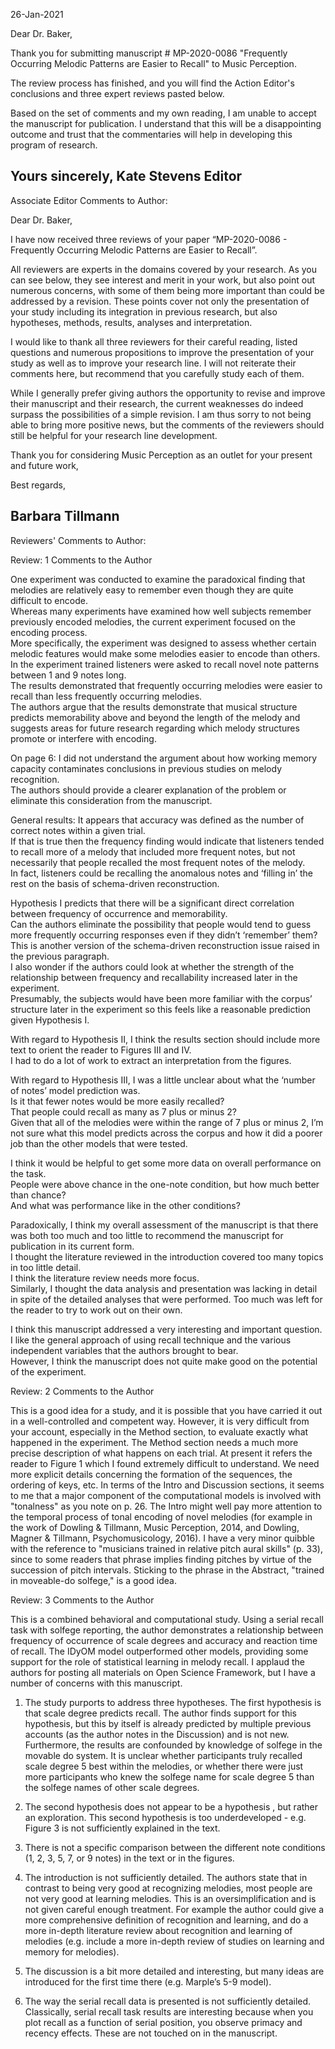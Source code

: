26-Jan-2021

Dear Dr. Baker,

Thank you for submitting manuscript # MP-2020-0086 "Frequently Occurring Melodic Patterns are Easier to Recall" to Music Perception.

The review process has finished, and you will find the Action Editor's conclusions and three expert reviews pasted below. 

Based on the set of comments and my own reading, I am unable to accept the manuscript for publication. I understand that this will be a disappointing outcome and trust that the commentaries will help in developing this program of research.

Yours sincerely,
Kate Stevens
Editor
--


Associate Editor Comments to Author:

Dear Dr. Baker,

I have now received three reviews of your paper “MP-2020-0086 - Frequently Occurring Melodic Patterns are Easier to Recall”.

All reviewers are experts in the domains covered by your research. As you can see below, they see interest and merit in your work, but also point out numerous concerns, with some of them being more important than could be addressed by a revision. These points cover not only the presentation of your study including its integration in previous research, but also hypotheses, methods, results, analyses and interpretation.

I would like to thank all three reviewers for their careful reading, listed questions and numerous propositions to improve the presentation of your study as well as to improve your research line. I will not reiterate their comments here, but recommend that you carefully study each of them.

While I generally prefer giving authors the opportunity to revise and improve their manuscript and their research, the current weaknesses do indeed surpass the possibilities of a simple revision. I am thus sorry to not being able to bring more positive news, but the comments of the reviewers should still be helpful for your research line development.

Thank you for considering Music Perception as an outlet for your present and future work,

Best regards,

Barbara Tillmann
--


Reviewers' Comments to Author:

Review: 1
Comments to the Author

One experiment was conducted to examine the paradoxical finding that melodies are relatively easy to remember even though they are quite difficult to encode.  
Whereas many experiments have examined how well subjects remember previously encoded melodies, the current experiment focused on the encoding process.  
More specifically, the experiment was designed to assess whether certain melodic features would make some melodies easier to encode than others. In the experiment trained listeners were asked to recall novel note patterns between 1 and 9 notes long.  
The results demonstrated that frequently occurring melodies were easier to recall than less frequently occurring melodies.  
The authors argue that the results demonstrate that musical structure predicts memorability above and beyond the length of the melody and suggests areas for future research regarding which melody structures promote or interfere with encoding.

On page 6: I did not understand the argument about how working memory capacity contaminates conclusions in previous studies on melody recognition.  
The authors should provide a clearer explanation of the problem or eliminate this consideration from the manuscript.

General results: It appears that accuracy was defined as the number of correct notes within a given trial.  
If that is true then the frequency finding would indicate that listeners tended to recall more of a melody that included more frequent notes, 
but not necessarily that people recalled the most frequent notes of the melody.  
In fact, listeners could be recalling the anomalous notes and ‘filling in’ the rest on the basis of schema-driven reconstruction.

Hypothesis I predicts that there will be a significant direct correlation between frequency of occurrence and memorability.  
Can the authors eliminate the possibility that people would tend to guess more frequently occurring responses even if they didn’t ‘remember’ them?  
This is another version of the schema-driven reconstruction issue raised in the previous paragraph.  
I also wonder if the authors could look at whether the strength of the relationship between frequency and recallability increased later in the experiment.  
Presumably, the subjects would have been more familiar with the corpus’ structure later in the experiment so this feels like a reasonable prediction given Hypothesis I. 

With regard to Hypothesis II, I think the results section should include more text to orient the reader to Figures III and IV.  
I had to do a lot of work to extract an interpretation from the figures.

With regard to Hypothesis III, I was a little unclear about what the ‘number of notes’ model prediction was.  
Is it that fewer notes would be more easily recalled?  
That people could recall as many as 7 plus or minus 2?  
Given that all of the melodies were within the range of 7 plus or minus 2, I’m not sure what this model predicts across the corpus and how it did a poorer job than the other models that were tested.

I think it would be helpful to get some more data on overall performance on the task.  
People were above chance in the one-note condition, but how much better than chance?  
And what was performance like in the other conditions?

Paradoxically, I think my overall assessment of the manuscript is that there was both too much and too little to recommend the manuscript for publication in its current form.  
I thought the literature reviewed in the introduction covered too many topics in too little detail.  
I think the literature review needs more focus.  
Similarly, I thought the data analysis and presentation was lacking in detail in spite of the detailed analyses that were performed. 
Too much was left for the reader to try to work out on their own. 

I think this manuscript addressed a very interesting and important question.  
I like the general approach of using recall technique and the various independent variables that the authors brought to bear.  
However, I think the manuscript does not quite make good on the potential of the experiment. 



Review: 2
Comments to the Author

This is a good idea for a study, and it is possible that you have carried it out in a well-controlled and competent way. 
However, it is very difficult from your account, especially in the Method section, to evaluate exactly what happened in the experiment. 
The Method section needs a much more precise description of what happens on each trial. 
At present it refers the reader to Figure 1 which I found extremely difficult to understand. 
We need more explicit details concerning the formation of the sequences, the ordering of keys, etc.
In terms of the Intro and Discussion sections, it seems to me that a major component of the computational models is involved with "tonalness" as you note on p. 26. 
The Intro might well pay more attention to the temporal process of tonal encoding of novel melodies (for example in the work of Dowling & Tillmann, Music Perception, 2014, and Dowling, Magner & Tillmann, Psychomusicology, 2016).
I have a very minor quibble with the reference to "musicians trained in relative pitch aural skills" (p. 33), since to some readers that phrase implies finding pitches by virtue of the succession of pitch intervals. Sticking to the phrase in the Abstract, "trained in moveable-do solfege," is a good idea.


Review: 3
Comments to the Author

This is a combined behavioral and computational study. 
Using a serial recall task with solfege reporting, the author demonstrates a relationship between frequency of occurrence of scale degrees and accuracy and reaction time of recall. 
The IDyOM model outperformed other models, providing some support for the role of statistical learning in melody recall. 
I applaud the authors for posting all materials on Open Science Framework, but I have a number of concerns with this manuscript.

1. The study purports to address three hypotheses. 
The first hypothesis is that scale degree predicts recall. 
The author finds support for this hypothesis, but this by itself is already predicted by multiple previous accounts 
(as the author notes in the Discussion) and is not new. 
Furthermore, the results are confounded by knowledge of solfege in the movable do system. 
It is unclear whether participants truly recalled scale degree 5 best within the melodies, 
or whether there were just more participants who knew the solfege name for scale degree 5 than the solfege names of other scale degrees.

2. The second hypothesis does not appear to be a hypothesis , but rather an exploration. 
This second hypothesis is too underdeveloped - e.g. Figure 3 is not sufficiently explained in the text.

3. There is not a specific comparison between the different note conditions (1, 2, 3, 5, 7, or 9 notes) in the text or in the figures.

4. The introduction is not sufficiently detailed. 
The authors state that in contrast to being very good at recognizing melodies, most people are not very good at learning melodies. 
This is an oversimplification and is not given careful enough treatment. 
For example the author could give a more comprehensive definition of recognition and learning, 
and do a more in-depth literature review about recognition and learning of melodies 
(e.g. include a more in-depth review of studies on learning and memory for melodies).

5. The discussion is a bit more detailed and interesting, but many ideas are introduced for the first time there (e.g. Marple’s 5-9 model).

6. The way the serial recall data is presented is not sufficiently detailed. Classically, serial recall task results are interesting because when you plot recall as a function of serial position, you observe primacy and recency effects. These are not touched on in the manuscript.


